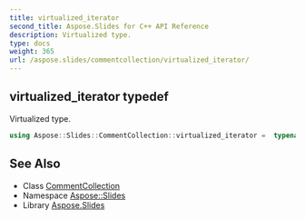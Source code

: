 ```yaml
---
title: virtualized_iterator
second_title: Aspose.Slides for C++ API Reference
description: Virtualized type.
type: docs
weight: 365
url: /aspose.slides/commentcollection/virtualized_iterator/
---
```

## virtualized_iterator typedef


Virtualized type.

```cpp
using Aspose::Slides::CommentCollection::virtualized_iterator =  typename iterator_holder_type::virtualized_iterator
```

## See Also

* Class [CommentCollection](../)
* Namespace [Aspose::Slides](../../)
* Library [Aspose.Slides](../../../)